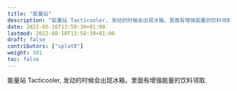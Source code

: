 ```yaml
---
title: "能量站"
description: "能量站 Tacticooler, 发动的时候会出现冰箱，里面有增强能量的饮料领取."
date: 2022-05-16T13:59:39+01:00
lastmod: 2022-08-10T13:59:39+01:00
draft: false
contributors: ["splat8"]
weight: 301
toc: false
---
```


能量站 Tacticooler, 发动的时候会出现冰箱，里面有增强能量的饮料领取.
